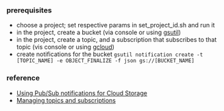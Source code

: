### prerequisites
- choose a project; set respective params in set_project_id.sh and run it
- in the project, create a bucket (via console or using [gsutil](https://cloud.google.com/storage/docs/quickstart-gsutil))
- in the project, create a topic, and a subscription that subscribes to that topic (vis console or using [gcloud](https://cloud.google.com/pubsub/docs/quickstart-cli))
- create notifications for the bucket `gsutil notification create -t [TOPIC_NAME] -e OBJECT_FINALIZE -f json gs://[BUCKET_NAME]`


### reference
- [Using Pub/Sub notifications for Cloud Storage](https://cloud.google.com/storage/docs/reporting-changes?authuser=1#gsutil_2)
- [Managing topics and subscriptions](https://cloud.google.com/pubsub/docs/admin?authuser=1#pubsub-create-topic-cli)